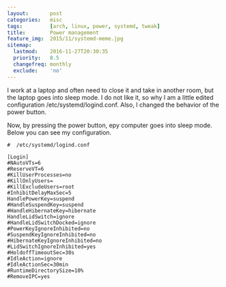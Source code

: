 ```yaml
---
layout:       post
categories:   misc
tags:         [arch, linux, power, systemd, tweak]
title:        Power management
feature_img:  2015/11/systemd-meme.jpg
sitemap:
  lastmod:    2016-11-27T20:30:35
  priority:   0.5
  changefreq: monthly
  exclude:    'no'
---
```



I work at a laptop and often need to close it and take in another room, but the laptop goes into sleep mode.
I do not like it, so why I am a little edited configuration /etc/systemd/logind.conf.
Also, I changed the behavior of the power button.

Now, by pressing the power button, еру computer goes into sleep mode.
Below you can see my configuration.

```config
#  /etc/systemd/logind.conf

[Login]
#NAutoVTs=6
#ReserveVT=6
#KillUserProcesses=no
#KillOnlyUsers=
#KillExcludeUsers=root
#InhibitDelayMaxSec=5
HandlePowerKey=suspend
#HandleSuspendKey=suspend
#HandleHibernateKey=hibernate
HandleLidSwitch=ignore
#HandleLidSwitchDocked=ignore
#PowerKeyIgnoreInhibited=no
#SuspendKeyIgnoreInhibited=no
#HibernateKeyIgnoreInhibited=no
#LidSwitchIgnoreInhibited=yes
#HoldoffTimeoutSec=30s
#IdleAction=ignore
#IdleActionSec=30min
#RuntimeDirectorySize=10%
#RemoveIPC=yes
```

